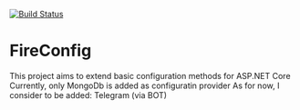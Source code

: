 [![Build Status](https://dev.azure.com/mtginua/FireFile/_apis/build/status/FireConfig?branchName=master)](https://dev.azure.com/mtginua/FireFile/_build/latest?definitionId=13&branchName=master)

# FireConfig

This project aims to extend basic configuration methods for ASP.NET Core
Currently, only MongoDb is added as configuratin provider
As for now, I consider to be added: Telegram (via BOT)